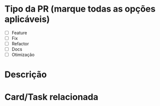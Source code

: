 # Tipo da PR (marque todas as opções aplicáveis)

<!-- 
    é possível marcar a checkbox após a abertura da PR
    caso queira marcar antes da criação escreva x dentro
    dos colchetes.
-->

- [ ] Feature
- [ ] Fix
- [ ] Refactor
- [ ] Docs
- [ ] Otimização

# Descrição

<!-- Breve descrição sobre o que sua PR faz -->

# Card/Task relacionada

<!-- Link do card no trello associado a sua PR -->
